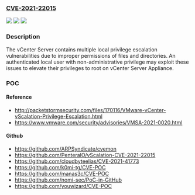### [CVE-2021-22015](https://cve.mitre.org/cgi-bin/cvename.cgi?name=CVE-2021-22015)
![](https://img.shields.io/static/v1?label=Product&message=VMware%20vCenter%20Server%2C%20VMware%20Cloud%20Foundation&color=blue)
![](https://img.shields.io/static/v1?label=Version&message=n%2Fa&color=blue)
![](https://img.shields.io/static/v1?label=Vulnerability&message=Multiple%20local%20privilege%20escalation%20vulnerabilities&color=brighgreen)

### Description

The vCenter Server contains multiple local privilege escalation vulnerabilities due to improper permissions of files and directories. An authenticated local user with non-administrative privilege may exploit these issues to elevate their privileges to root on vCenter Server Appliance.

### POC

#### Reference
- http://packetstormsecurity.com/files/170116/VMware-vCenter-vScalation-Privilege-Escalation.html
- https://www.vmware.com/security/advisories/VMSA-2021-0020.html

#### Github
- https://github.com/ARPSyndicate/cvemon
- https://github.com/PenteraIO/vScalation-CVE-2021-22015
- https://github.com/cloudbyteelias/CVE-2021-41773
- https://github.com/k0mi-tg/CVE-POC
- https://github.com/manas3c/CVE-POC
- https://github.com/nomi-sec/PoC-in-GitHub
- https://github.com/youwizard/CVE-POC


